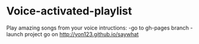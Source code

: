 # Voice-activated-playlist
Play amazing songs from your voice
intructions:
-go to gh-pages branch
-launch project go on http://yon123.github.io/saywhat
